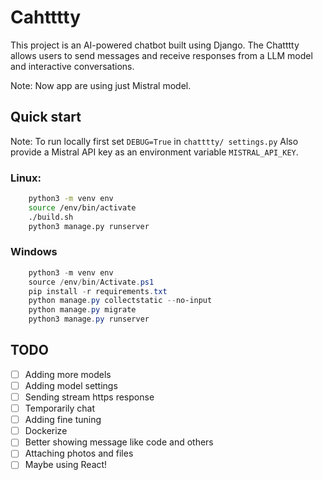 # Cahtttty

This project is an AI-powered chatbot built using Django. The Chatttty allows users to send messages and receive responses from a LLM model and interactive conversations.

Note: Now app are using just Mistral model.

## Quick start
Note: To run locally first set `DEBUG=True` in `chatttty/
settings.py` Also provide a Mistral API key as an environment variable `MISTRAL_API_KEY`.
### Linux:
```bash
    python3 -m venv env
    source /env/bin/activate
    ./build.sh
    python3 manage.py runserver
```

### Windows
```powershell
    python3 -m venv env
    source /env/bin/Activate.ps1
    pip install -r requirements.txt
    python manage.py collectstatic --no-input
    python manage.py migrate
    python3 manage.py runserver
```


## TODO
- [ ] Adding more models
- [ ] Adding model settings
- [ ] Sending stream https response
- [ ] Temporarily chat
- [ ] Adding fine tuning
- [ ] Dockerize
- [ ] Better showing message like code and others
- [ ] Attaching photos and files
- [ ] Maybe using React!
